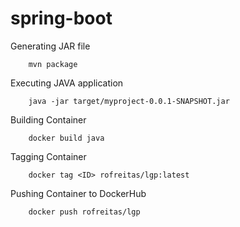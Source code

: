 # spring-boot


Generating JAR file
```
    mvn package
```

Executing JAVA application
```
    java -jar target/myproject-0.0.1-SNAPSHOT.jar
``` 

Building Container
```
    docker build java
```

Tagging Container
```
    docker tag <ID> rofreitas/lgp:latest
```

Pushing Container to DockerHub
```
    docker push rofreitas/lgp
```

